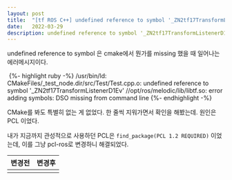 ```yaml
---
layout: post
title:  "[tf ROS C++] undefined reference to symbol '_ZN2tf17TransformListenerD1Ev']?"
date:   2022-03-29
description: undefined reference to symbol '_ZN2tf17TransformListenerD1Ev']
---
```


<p class="intro">undefined reference to symbol 은 cmake에서 뭔가를 missing 했을 때 일어나는 에러메시지이다. </p>

<img src="/assets/img/debug/debug-ros-tf1.png" alt=""/> 
{%- highlight ruby -%}
/usr/bin/ld: CMakeFiles/_test_node.dir/src/Test/Test.cpp.o: undefined reference to symbol '_ZN2tf17TransformListenerD1Ev'
//opt/ros/melodic/lib/libtf.so: error adding symbols: DSO missing from command line
{%- endhighlight -%}

CMake를 봐도 특별히 없는 게 없었다. 
한 줄씩 지워가면서 확인을 해봤는데. 원인은 PCL 이었다.

내가 지금까지 관성적으로 사용하던 PCL은 `find_package(PCL 1.2 REQUIRED)` 이었는데, 이를 그냥 pcl-ros로 변경하니 해결되었다.


| 변경전      | 변경후 |
| ----------- | ----------- |
| <img src="/assets/img/debug/debug-ros-tf2.png" alt=""/>     | <img src="/assets/img/debug/debug-ros-tf3.png" alt=""/>       |


